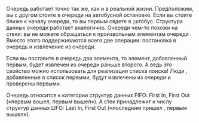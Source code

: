 Очередь работает точно так же, как и в реальной жизни. Предполо­жим, вы с другом стоите в очереди на автобусной остановке. Если вы стоите ближе к началу очереди, то вы первым сядете в ;штобус. Струк­тура данных очереди работает ана­логично. Очереди чем-то похожи на стеки: вы не можете обращаться к произвольным элементам очере­ди . Вместо этого поддерживаются всего две операции: постановка в очередь и извлечение из очереди.

Если вы поставите в очередь два элемента, то элемент, добавленный пер­вым, будет извлечен из очереди раньше второго. А ведь это свойство можно использовать для реализации списка поиска! Люди , добавленные в список первыми, будут извлечены из очереди и проверены первыми.

Очередь относится к категории структур данных FIFO: First In, First Out («первым вошел, первым вышел»). А стек принадлежит к числу структур данных LIFO: Last In, First Out («последним пришел , первым вышел»).